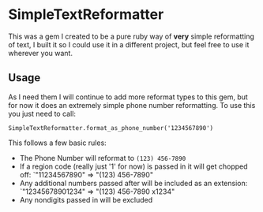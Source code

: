 # SimpleTextReformatter

This was a gem I created to be a pure ruby way of __very__ simple reformatting of text, I built it so I could use it in a different project, but feel free to use it wherever you want.

## Usage

As I need them I will continue to add more reformat types to this gem, but for now it does an extremely simple phone number reformatting. To use this you just need to call:

```
SimpleTextReformatter.format_as_phone_number('1234567890')
```

This follows a few basic rules:
* The Phone Number will reformat to `(123) 456-7890`
* If a region code (really just '1' for now) is passed in it will get chopped off: `"11234567890" => "(123) 456-7890"
* Any additional numbers passed after will be included as an extension: `"12345678901234" => "(123) 456-7890 x1234" 
* Any nondigits passed in will be excluded
